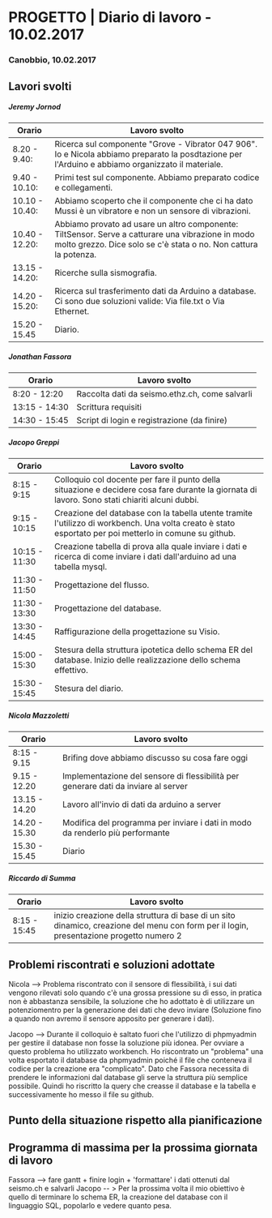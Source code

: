 

# PROGETTO | Diario di lavoro - 10.02.2017

### Canobbio, 10.02.2017

## Lavori svolti
##### Jeremy Jornod

|Orario        |Lavoro svolto                 |
|--------------|------------------------------|
|8.20 - 9.40:|Ricerca sul componente "Grove - Vibrator 047 906". Io e Nicola abbiamo preparato la posdtazione per l'Arduino e abbiamo organizzato il materiale.|
|9.40 - 10.10:|Primi test sul componente. Abbiamo preparato codice e collegamenti. |
|10.10 - 10.40:|Abbiamo scoperto che il componente che ci ha dato Mussi è un vibratore e non un sensore di vibrazioni.|
|10.40 - 12.20:|Abbiamo provato ad usare un altro componente: TiltSensor. Serve a catturare una vibrazione in modo molto grezzo. Dice solo se c'è stata o no. Non cattura la potenza. |
|13.15 - 14.20:|Ricerche sulla sismografia. |
|14.20 - 15.20:|Ricerca sul trasferimento dati da Arduino a database. Ci sono due soluzioni valide: Via file.txt o Via Ethernet. |
|15.20 - 15.45| Diario.|
##### Jonathan Fassora
|Orario        |Lavoro svolto                 |
|--------------|------------------------------|
|8:20 - 12:20   |Raccolta dati da seismo.ethz.ch, come salvarli |
|13:15 - 14:30 | Scrittura requisiti |
|14:30 - 15:45 |Script di login e registrazione (da finire) |

##### Jacopo Greppi
|Orario        |Lavoro svolto                                     				  					  										                          |
|--------------|------------------------------------------------------------------------------------------------------------------------------------------------------|
|8:15 - 9:15   |Colloquio col docente per fare il punto della situazione e decidere cosa fare durante la giornata di lavoro. Sono stati chiariti alcuni dubbi.        |
|9:15 - 10:15  |Creazione del database con la tabella utente tramite l'utilizzo di workbench. Una volta creato è stato esportato per poi metterlo in comune su github.|
|10:15 - 11:30 |Creazione tabella di prova alla quale inviare i dati e ricerca di come inviare i dati dall'arduino ad una tabella mysql.                              |
|11:30 - 11:50 |Progettazione del flusso.                                                                                                                             |
|11:30 - 13:30 |Progettazione del database.                                                                                                                           |
|13:30 - 14:45 |Raffigurazione della progettazione su Visio.																										  |
|15:00 - 15:30 |Stesura della struttura ipotetica dello schema ER del database. Inizio delle realizzazione dello schema effettivo.                                    |
|15:30 - 15:45 |Stesura del diario.                                                                                                                                   |

##### Nicola Mazzoletti
|Orario        |Lavoro svolto                 |
|--------------|------------------------------|
|8:15 - 9.15  |Brifing dove abbiamo discusso su cosa fare oggi
|9.15 - 12.20 | Implementazione del sensore di flessibilità per generare dati da inviare al server
|13.15 - 14.20 | Lavoro all'invio di dati da arduino a server
|14.20 - 15.30| Modifica del programma per inviare i dati in modo da renderlo più performante
|15.30 - 15.45| Diario        

##### Riccardo di Summa
|Orario        |Lavoro svolto                 |
|--------------|------------------------------|
|8:15 - 15:45   |inizio creazione della struttura di base  di un sito dinamico, creazione del menu con form per il login, presentazione progetto numero 2 |


##  Problemi riscontrati e soluzioni adottate
Nicola --> Problema riscontrato con il sensore di flessibilità, i sui dati vengono rilevati solo quando c'è una grossa pressione su di esso, in pratica non è abbastanza sensibile, la soluzione che ho adottato è di utilizzare un potenziomentro per la generazione dei dati che devo inviare (Soluzione fino a quando non avremo il sensore apposito per generare i dati).

Jacopo --> Durante il colloquio è saltato fuori che l'utilizzo di phpmyadmin per gestire il database non fosse la soluzione più idonea. Per ovviare a questo problema ho utilizzato workbench.
Ho riscontrato un "problema" una volta esportato il database da phpmyadmin poiché il file che conteneva il codice per la creazione era "complicato". Dato che Fassora necessita di prendere le informazioni dal database gli serve la struttura più semplice possibile. Quindi ho riscritto la query che creasse il database e la tabella e successivamente ho messo il file su github.

##  Punto della situazione rispetto alla pianificazione


## Programma di massima per la prossima giornata di lavoro
Fassora --> fare gantt + finire login + 'formattare' i dati ottenuti dal seismo.ch e salvarli
Jacopo -- > Per la prossima volta il mio obiettivo è quello di terminare lo schema ER, la creazione del database con il linguaggio SQL, popolarlo e vedere quanto pesa.
